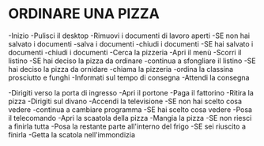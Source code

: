 # ORDINARE UNA PIZZA
<!-- Dopo una lunga giornata passata al pc, ho proprio voglia di concedermi una bella pizza succulenta! Sì, ma quale? Fammi dare un occhio al listino… Va beh, è inutile, tanto alla fine ordino sempre la stessa: una classica prosciutto e funghi. La pizza arriva ancora fumante, chissà se riuscirò a mangiarla tutta!
Di sicuro se ne avanzo una fetta devo ricordarmi di metterla in frigo, non come l’ultima volta!  -->



-Inizio
-Pulisci il desktop
-Rimuovi i documenti di lavoro aperti
-SE non hai salvato i documenti
    -salva i documenti
    -chiudi i documenti
-SE hai salvato i documenti 
    -chiudi i documenti 
-Cerca la pizzeria
-Apri il menù
-Scorri il listino
-SE hai deciso la pizza da ordinare
    -continua a sfongliare il listino 
-SE hai deciso la pizza da ornidare
    -chiama la pizzeria
    -ordina la classina prosciutto e funghi
    -Informati sul tempo di consegna
-Attendi la consegna
<!-- Suono Campanello -->
-Dirigiti verso la porta di ingresso
-Apri il portone
-Paga il fattorino 
-Ritira la pizza
-Dirigiti sul divano
-Accendi la televisione
-SE non hai scelto cosa vedere
    -continua a cambiare programma
-SE hai scelto cosa vedere
    -Posa il telecomando
-Apri la scaatola della pizza 
-Mangia la pizza
-SE non riesci a finirla tutta
    -Posa la restante parte all'interno del frigo
-SE sei riuscito a finirla
    -Getta la scatola nell'immondizia
